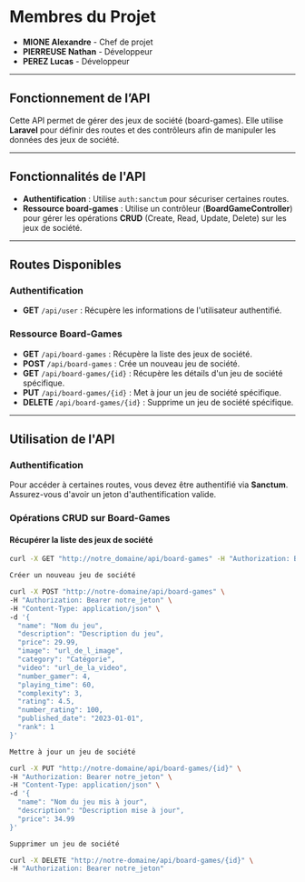 # Membres du Projet

- **MIONE Alexandre** - Chef de projet  
- **PIERREUSE Nathan** - Développeur  
- **PEREZ Lucas** - Développeur  

---

## Fonctionnement de l’API

Cette API permet de gérer des jeux de société (board-games). Elle utilise **Laravel** pour définir des routes et des contrôleurs afin de manipuler les données des jeux de société.

---

## Fonctionnalités de l'API

- **Authentification** : Utilise `auth:sanctum` pour sécuriser certaines routes.  
- **Ressource board-games** : Utilise un contrôleur (**BoardGameController**) pour gérer les opérations **CRUD** (Create, Read, Update, Delete) sur les jeux de société.

---

## Routes Disponibles

### Authentification
- **GET** `/api/user` : Récupère les informations de l'utilisateur authentifié.

### Ressource Board-Games
- **GET** `/api/board-games` : Récupère la liste des jeux de société.  
- **POST** `/api/board-games` : Crée un nouveau jeu de société.  
- **GET** `/api/board-games/{id}` : Récupère les détails d'un jeu de société spécifique.  
- **PUT** `/api/board-games/{id}` : Met à jour un jeu de société spécifique.  
- **DELETE** `/api/board-games/{id}` : Supprime un jeu de société spécifique.

---

## Utilisation de l'API

### Authentification
Pour accéder à certaines routes, vous devez être authentifié via **Sanctum**. Assurez-vous d'avoir un jeton d'authentification valide.

### Opérations CRUD sur Board-Games

#### Récupérer la liste des jeux de société
```bash
curl -X GET "http://notre_domaine/api/board-games" -H "Authorization: Bearer notre_jeton"

Créer un nouveau jeu de société

curl -X POST "http://notre-domaine/api/board-games" \
-H "Authorization: Bearer notre_jeton" \
-H "Content-Type: application/json" \
-d '{
  "name": "Nom du jeu",
  "description": "Description du jeu",
  "price": 29.99,
  "image": "url_de_l_image",
  "category": "Catégorie",
  "video": "url_de_la_video",
  "number_gamer": 4,
  "playing_time": 60,
  "complexity": 3,
  "rating": 4.5,
  "number_rating": 100,
  "published_date": "2023-01-01",
  "rank": 1
}'

Mettre à jour un jeu de société

curl -X PUT "http://notre-domaine/api/board-games/{id}" \
-H "Authorization: Bearer notre_jeton" \
-H "Content-Type: application/json" \
-d '{
  "name": "Nom du jeu mis à jour",
  "description": "Description mise à jour",
  "price": 34.99
}'

Supprimer un jeu de société

curl -X DELETE "http://notre-domaine/api/board-games/{id}" \
-H "Authorization: Bearer notre_jeton"